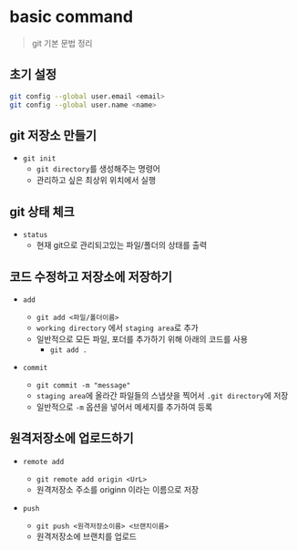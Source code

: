 # basic command
> git 기본 문법 정리

## 초기 설정
```bash
git config --global user.email <email>
git config --global user.name <name>
```

## git 저장소 만들기

- `git init`
    - `git directory`를 생성해주는 명령어
    - 관리하고 싶은 최상위 위치에서 실행

## git 상태 체크

- `status`
    - 현재 git으로 관리되고있는 파일/폴더의 상태를 출력

## 코드 수정하고 저장소에 저장하기

- `add`
    - `git add <파일/폴더이름>`
    - `working directory` 에서 `staging area`로 추가
    - 일반적으로 모든 파일, 포더를 추가하기 위해 아래의 코드를 사용
        - `git add .`

- `commit`
    - `git commit -m "message"`
    - `staging area`에 올라간 파일들의 스냅샷을 찍어서 `.git directory`에 저장
    - 일반적으로 `-m` 옵션을 넣어서 메세지를 추가하여 등록

## 원격저장소에 업로드하기

- `remote add`
    - `git remote add origin <UrL>`
    - 원격저장소 주소를 originn 이라는 이름으로 저장

- `push`
    - `git push <원격저장소이름> <브랜치이름>`
    - 원격저장소에 브랜치를 업로드